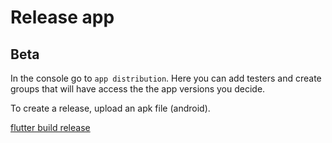 # Release app

## Beta

In the console go to `app distribution`. Here you can add testers and create groups that will have access the the app versions you decide.

To create a release, upload an apk file (android).

[flutter build release](../../Mobile/Flutter/build.md)